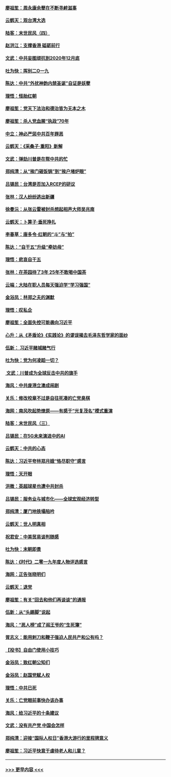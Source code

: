 #### [廖祖笙：周永康余孽在不断寻衅滋事](../pages/nsc993/n11751013.md?t=12290055) 
#### [云鹤天：观台湾大选](../pages/nsc993/n11751007.md?t=12290055) 
#### [陆客：末世民风（四）](../pages/nsc993/n11749203.md?t=12290055) 
#### [赵洪江：支撑香港 砥砺前行](../pages/nsc993/n11748482.md?t=12290055) 
#### [文武：中共妄图顽抗到2020年12月底](../pages/nsc993/n11748446.md?t=12290055) 
#### [吐为快：挥别二O一九](../pages/nsc993/n11748411.md?t=12290055) 
#### [陈达：中共“外扰神韵内禁圣诞”自证是妖孽](../pages/nsc993/n11748226.md?t=12290055) 
#### [理悟：怪胎红朝](../pages/nsc993/n11748206.md?t=12290055) 
#### [廖祖笙：党天下法治和德治皆为无本之木](../pages/nsc993/n11748135.md?t=12290055) 
#### [廖祖笙：杀人党血腥“执政”70年](../pages/nsc993/n11745144.md?t=12290055) 
#### [中立：神必严惩中共百年罪恶](../pages/nsc993/n11744970.md?t=12290055) 
#### [云鹤天：《采桑子‧重阳》新解](../pages/nsc993/n11744948.md?t=12290055) 
#### [文武：弹劾川普是在帮中共的忙](../pages/nsc993/n11744758.md?t=12290055) 
#### [郑纯清：从“挨门砸饭锅”到“挨户堵炉眼”](../pages/nsc993/n11744745.md?t=12290055) 
#### [吕锡民：台湾是否加入RCEP的研议](../pages/nsc993/n11744701.md?t=12290055) 
#### [张林：汉人纷纷逃出新疆](../pages/nsc993/n11743530.md?t=12290055) 
#### [徐曼沅：从张云雷被封杀想起相声大师吴兆南](../pages/nsc993/n11741816.md?t=12290055) 
#### [云鹤天：卜算子‧垂死挣扎](../pages/nsc993/n11739956.md?t=12290055) 
#### [李春草：唐多令‧红朝的“斗”与“拍”](../pages/nsc993/n11739830.md?t=12290055) 
#### [陈达：“自干五”升级“牵妨母”](../pages/nsc993/n11739724.md?t=12290055) 
#### [理悟：悲哀自干五](../pages/nsc993/n11739547.md?t=12290055) 
#### [张林：在茶园待了3年 25年不敢喝中国茶](../pages/nsc993/n11739240.md?t=12290055) 
#### [云端：大陆在职人员每天强迫学“学习强国”](../pages/nsc993/n11738735.md?t=12290055) 
#### [金浴凤：林郑之夫的渊默](../pages/nsc993/n11737735.md?t=12290055) 
#### [理悟：叹私企](../pages/nsc993/n11737715.md?t=12290055) 
#### [廖祖笙：全面失控可能袭向习近平](../pages/nsc993/n11737704.md?t=12290055) 
#### [心升：从《矛盾论》《实践论》的谬误揭去毛泽东哲学家的面纱](../pages/nsc993/n11736962.md?t=12290055) 
#### [伍新： 习近平赌城赌气行](../pages/nsc993/n11736929.md?t=12290055) 
#### [吐为快：党为何凌蹈一切？](../pages/nsc993/n11736915.md?t=12290055) 
#### [ 文武：川普成为全球反击中共的旗手](../pages/nsc993/n11736882.md?t=12290055) 
#### [海风：中共废港立澳成闹剧](../pages/nsc993/n11735857.md?t=12290055) 
#### [关乐：修改校章不过是自往死凑的亡党臭棋](../pages/nsc993/n11735097.md?t=12290055) 
#### [海网：南风吹起势燎原——有感于“光复茂名”模式重演](../pages/nsc993/n11732308.md?t=12290055) 
#### [陆客：末世民风（三）](../pages/nsc993/n11732211.md?t=12290055) 
#### [吕锡民：在5G未来演进中的AI](../pages/nsc993/n11730010.md?t=12290055) 
#### [云鹤天：中共的心态](../pages/nsc993/n11729906.md?t=12290055) 
#### [陈达：习近平夸林郑月娥“恪尽职守”感言](../pages/nsc993/n11729881.md?t=12290055) 
#### [理悟：天开眼](../pages/nsc993/n11729699.md?t=12290055) 
#### [洪微：英超球星也遭中共封杀](../pages/nsc993/n11727243.md?t=12290055) 
#### [吕锡民：服务业与城市化——全球宏观经济转型](../pages/nsc993/n11725845.md?t=12290055) 
#### [郑纯清：厦门地铁塌陷吟](../pages/nsc993/n11725813.md?t=12290055) 
#### [云鹤天：世人明真相](../pages/nsc993/n11725621.md?t=12290055) 
#### [祝君安：中美贸易谈判随感](../pages/nsc993/n11725609.md?t=12290055) 
#### [吐为快：末朝即景](../pages/nsc993/n11723365.md?t=12290055) 
#### [陈达：《时代》二零一九年度人物评选感言](../pages/nsc993/n11723337.md?t=12290055) 
#### [海网：正告张晓明们](../pages/nsc993/n11723228.md?t=12290055) 
#### [云鹤天：退党](../pages/nsc993/n11723056.md?t=12290055) 
#### [廖祖笙：有关“回去和他们再谈谈”的通报](../pages/nsc993/n11722442.md?t=12290055) 
#### [伍新：从“头踢脚”说起](../pages/nsc993/n11722429.md?t=12290055) 
#### [海风：“恶人榜”成了阎王爷的“生死簿”](../pages/nsc993/n11722272.md?t=12290055) 
#### [胥志义：能用剌刀和鞭子强迫人民共产和公有吗？](../pages/nsc993/n11720569.md?t=12290055) 
#### [【投书】自由门使用小技巧](../pages/nsc993/n11720180.md?t=12290055) 
#### [金浴凤：致红朝公知们](../pages/nsc993/n11720563.md?t=12290055) 
#### [金浴凤：赵国党赋人权](../pages/nsc993/n11720533.md?t=12290055) 
#### [理悟：中共已死](../pages/nsc993/n11720233.md?t=12290055) 
#### [关乐：亡党眼前事快办该办事](../pages/nsc993/n11719160.md?t=12290055) 
#### [海风：给习近平的十条建议](../pages/nsc993/n11717616.md?t=12290055) 
#### [文武：没有共产党 中国会怎样](../pages/nsc993/n11717584.md?t=12290055) 
#### [郑纯清：迎接“国际人权日”香港大游行的里程牌意义](../pages/nsc993/n11717417.md?t=12290055) 
#### [廖祖笙：习近平快意于虐待老人和儿童？](../pages/nsc993/n11715313.md?t=12290055) 

----
#### [ >>> 更早内容 <<< ](../indexes/nsc993-earlier.md)
